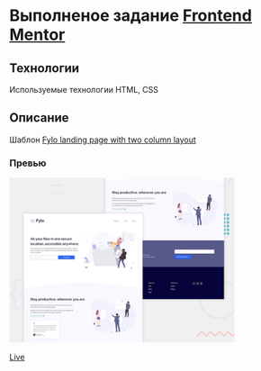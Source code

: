 # Выполненое задание [Frontend Mentor](https://www.frontendmentor.io)

## Технологии
Используемые технологии HTML, CSS

## Описание
Шаблон [Fylo landing page with two column layout](https://www.frontendmentor.io/challenges/fylo-landing-page-with-two-column-layout-5ca5ef041e82137ec91a50f5)

### Превью
<img src="./design/desktop-preview.jpg" width="400">

[Live](https://kosticyn.github.io/fontend_mentor_io/fylo-landing-page-with-two-column-layout-master/)
